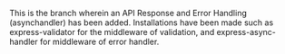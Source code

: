 This is the branch wherein an API Response and Error Handling (asynchandler) has been added. Installations have been made such as express-validator for the middleware of validation, and express-async-handler for middleware of error handler. 